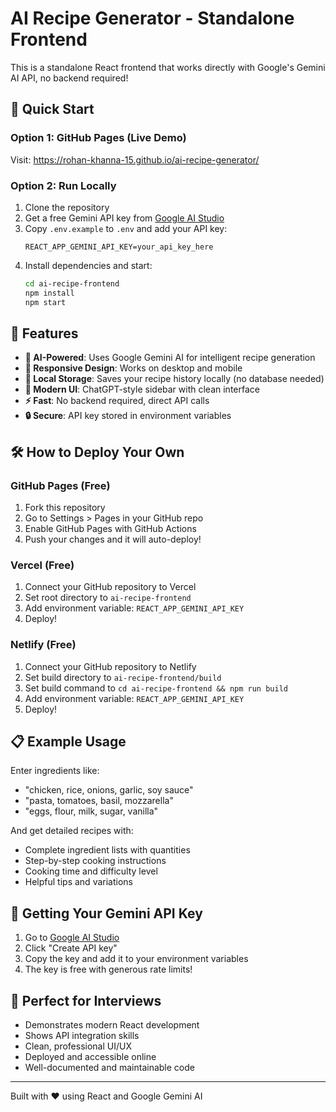 # AI Recipe Generator - Standalone Frontend

This is a standalone React frontend that works directly with Google's Gemini AI API, no backend required!

## 🚀 Quick Start

### Option 1: GitHub Pages (Live Demo)
Visit: https://rohan-khanna-15.github.io/ai-recipe-generator/

### Option 2: Run Locally
1. Clone the repository
2. Get a free Gemini API key from [Google AI Studio](https://makersuite.google.com/app/apikey)
3. Copy `.env.example` to `.env` and add your API key:
   ```
   REACT_APP_GEMINI_API_KEY=your_api_key_here
   ```
4. Install dependencies and start:
   ```bash
   cd ai-recipe-frontend
   npm install
   npm start
   ```

## 🌟 Features

- **🤖 AI-Powered**: Uses Google Gemini AI for intelligent recipe generation
- **📱 Responsive Design**: Works on desktop and mobile
- **💾 Local Storage**: Saves your recipe history locally (no database needed)
- **🎨 Modern UI**: ChatGPT-style sidebar with clean interface
- **⚡ Fast**: No backend required, direct API calls
- **🔒 Secure**: API key stored in environment variables

## 🛠️ How to Deploy Your Own

### GitHub Pages (Free)
1. Fork this repository
2. Go to Settings > Pages in your GitHub repo
3. Enable GitHub Pages with GitHub Actions
4. Push your changes and it will auto-deploy!

### Vercel (Free)
1. Connect your GitHub repository to Vercel
2. Set root directory to `ai-recipe-frontend`
3. Add environment variable: `REACT_APP_GEMINI_API_KEY`
4. Deploy!

### Netlify (Free)
1. Connect your GitHub repository to Netlify
2. Set build directory to `ai-recipe-frontend/build`
3. Set build command to `cd ai-recipe-frontend && npm run build`
4. Add environment variable: `REACT_APP_GEMINI_API_KEY`
5. Deploy!

## 📋 Example Usage

Enter ingredients like:
- "chicken, rice, onions, garlic, soy sauce"
- "pasta, tomatoes, basil, mozzarella"
- "eggs, flour, milk, sugar, vanilla"

And get detailed recipes with:
- Complete ingredient lists with quantities
- Step-by-step cooking instructions
- Cooking time and difficulty level
- Helpful tips and variations

## 🔑 Getting Your Gemini API Key

1. Go to [Google AI Studio](https://makersuite.google.com/app/apikey)
2. Click "Create API key"
3. Copy the key and add it to your environment variables
4. The key is free with generous rate limits!

## 🎯 Perfect for Interviews

- Demonstrates modern React development
- Shows API integration skills
- Clean, professional UI/UX
- Deployed and accessible online
- Well-documented and maintainable code

---

Built with ❤️ using React and Google Gemini AI
